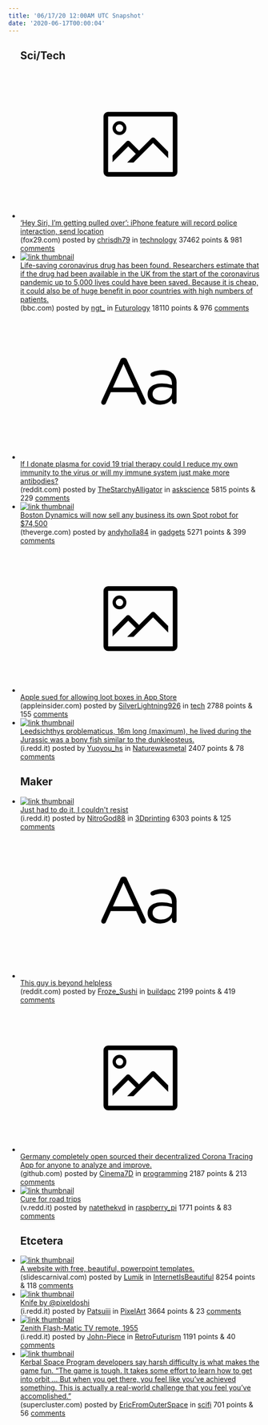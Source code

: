 ```yaml
---
title: '06/17/20 12:00AM UTC Snapshot'
date: '2020-06-17T00:00:04'
---
```

<ul>
<h2>Sci/Tech</h2>

<li><a href='https://www.fox29.com/news/hey-siri-im-getting-pulled-over-iphone-feature-will-record-police-interaction-send-location'><svg version='1.1' viewBox='-34 -14 104 64' preserveAspectRatio='xMidYMid meet' xmlns='http://www.w3.org/2000/svg' xmlns:xlink='http://www.w3.org/1999/xlink'>
    <title>link thumbnail</title>
    <path d='M32,4H4A2,2,0,0,0,2,6V30a2,2,0,0,0,2,2H32a2,2,0,0,0,2-2V6A2,2,0,0,0,32,4ZM4,30V6H32V30Z'></path>
    <path d='M8.92,14a3,3,0,1,0-3-3A3,3,0,0,0,8.92,14Zm0-4.6A1.6,1.6,0,1,1,7.33,11,1.6,1.6,0,0,1,8.92,9.41Z'></path>
    <path d='M22.78,15.37l-5.4,5.4-4-4a1,1,0,0,0-1.41,0L5.92,22.9v2.83l6.79-6.79L16,22.18l-3.75,3.75H15l8.45-8.45L30,24V21.18l-5.81-5.81A1,1,0,0,0,22.78,15.37Z'></path>
    </svg></a><div><div class='linkTitle'><a href='https://www.fox29.com/news/hey-siri-im-getting-pulled-over-iphone-feature-will-record-police-interaction-send-location'>‘Hey Siri, I’m getting pulled over’: iPhone feature will record police interaction, send location</a></div>(fox29.com) posted by <a href='https://www.reddit.com/user/chrisdh79'>chrisdh79</a> in <a href='https://www.reddit.com/r/technology'>technology</a> 37462 points & 981 <a href='https://www.reddit.com/r/technology/comments/ha0t0l/hey_siri_im_getting_pulled_over_iphone_feature/'>comments</a></div></li>

<li><a href='https://www.bbc.com/news/health-53061281'><img src='https://a.thumbs.redditmedia.com/XrdRMr9Eyx5mnOFCiw_SH5ISO9Z2Vs5Xvh2iKCsZ0c8.jpg' alt='link thumbnail'></a><div><div class='linkTitle'><a href='https://www.bbc.com/news/health-53061281'>Life-saving coronavirus drug has been found. Researchers estimate that if the drug had been available in the UK from the start of the coronavirus pandemic up to 5,000 lives could have been saved. Because it is cheap, it could also be of huge benefit in poor countries with high numbers of patients.</a></div>(bbc.com) posted by <a href='https://www.reddit.com/user/ngt_'>ngt_</a> in <a href='https://www.reddit.com/r/Futurology'>Futurology</a> 18110 points & 976 <a href='https://www.reddit.com/r/Futurology/comments/ha2q4e/lifesaving_coronavirus_drug_has_been_found/'>comments</a></div></li>

<li><a href='https://www.reddit.com/r/askscience/comments/ha0roq/if_i_donate_plasma_for_covid_19_trial_therapy/'><svg version='1.1' viewBox='-34 -12 104 64' preserveAspectRatio='xMidYMid slice' xmlns='http://www.w3.org/2000/svg' xmlns:xlink='http://www.w3.org/1999/xlink'>
    <title>text link thumbnail</title>
    <path d='M12.19,8.84a1.45,1.45,0,0,0-1.4-1h-.12a1.46,1.46,0,0,0-1.42,1L1.14,26.56a1.29,1.29,0,0,0-.14.59,1,1,0,0,0,1,1,1.12,1.12,0,0,0,1.08-.77l2.08-4.65h11l2.08,4.59a1.24,1.24,0,0,0,1.12.83,1.08,1.08,0,0,0,1.08-1.08,1.64,1.64,0,0,0-.14-.57ZM6.08,20.71l4.59-10.22,4.6,10.22Z'>
    </path>
    <path d='M32.24,14.78A6.35,6.35,0,0,0,27.6,13.2a11.36,11.36,0,0,0-4.7,1,1,1,0,0,0-.58.89,1,1,0,0,0,.94.92,1.23,1.23,0,0,0,.39-.08,8.87,8.87,0,0,1,3.72-.81c2.7,0,4.28,1.33,4.28,3.92v.5a15.29,15.29,0,0,0-4.42-.61c-3.64,0-6.14,1.61-6.14,4.64v.05c0,2.95,2.7,4.48,5.37,4.48a6.29,6.29,0,0,0,5.19-2.48V26.9a1,1,0,0,0,1,1,1,1,0,0,0,1-1.06V19A5.71,5.71,0,0,0,32.24,14.78Zm-.56,7.7c0,2.28-2.17,3.89-4.81,3.89-1.94,0-3.61-1.06-3.61-2.86v-.06c0-1.8,1.5-3,4.2-3a15.2,15.2,0,0,1,4.22.61Z'>
    </path>
    </svg></a><div><div class='linkTitle'><a href='https://www.reddit.com/r/askscience/comments/ha0roq/if_i_donate_plasma_for_covid_19_trial_therapy/'>If I donate plasma for covid 19 trial therapy could I reduce my own immunity to the virus or will my immune system just make more antibodies?</a></div>(reddit.com) posted by <a href='https://www.reddit.com/user/TheStarchyAlligator'>TheStarchyAlligator</a> in <a href='https://www.reddit.com/r/askscience'>askscience</a> 5815 points & 229 <a href='https://www.reddit.com/r/askscience/comments/ha0roq/if_i_donate_plasma_for_covid_19_trial_therapy/'>comments</a></div></li>

<li><a href='https://www.theverge.com/21292684/boston-dynamics-spot-robot-on-sale-price'><img src='https://b.thumbs.redditmedia.com/AG_VE9rooX1OvWYme7JQcSnFNH4NoavCFhiVXwVV-Xo.jpg' alt='link thumbnail'></a><div><div class='linkTitle'><a href='https://www.theverge.com/21292684/boston-dynamics-spot-robot-on-sale-price'>Boston Dynamics will now sell any business its own Spot robot for $74,500</a></div>(theverge.com) posted by <a href='https://www.reddit.com/user/andyholla84'>andyholla84</a> in <a href='https://www.reddit.com/r/gadgets'>gadgets</a> 5271 points & 399 <a href='https://www.reddit.com/r/gadgets/comments/ha8v9y/boston_dynamics_will_now_sell_any_business_its/'>comments</a></div></li>

<li><a href='https://appleinsider.com/articles/20/06/13/apple-sued-for-allowing-apps-with-loot-boxes-onto-app-store'><svg version='1.1' viewBox='-34 -14 104 64' preserveAspectRatio='xMidYMid meet' xmlns='http://www.w3.org/2000/svg' xmlns:xlink='http://www.w3.org/1999/xlink'>
    <title>link thumbnail</title>
    <path d='M32,4H4A2,2,0,0,0,2,6V30a2,2,0,0,0,2,2H32a2,2,0,0,0,2-2V6A2,2,0,0,0,32,4ZM4,30V6H32V30Z'></path>
    <path d='M8.92,14a3,3,0,1,0-3-3A3,3,0,0,0,8.92,14Zm0-4.6A1.6,1.6,0,1,1,7.33,11,1.6,1.6,0,0,1,8.92,9.41Z'></path>
    <path d='M22.78,15.37l-5.4,5.4-4-4a1,1,0,0,0-1.41,0L5.92,22.9v2.83l6.79-6.79L16,22.18l-3.75,3.75H15l8.45-8.45L30,24V21.18l-5.81-5.81A1,1,0,0,0,22.78,15.37Z'></path>
    </svg></a><div><div class='linkTitle'><a href='https://appleinsider.com/articles/20/06/13/apple-sued-for-allowing-apps-with-loot-boxes-onto-app-store'>Apple sued for allowing loot boxes in App Store</a></div>(appleinsider.com) posted by <a href='https://www.reddit.com/user/SilverLightning926'>SilverLightning926</a> in <a href='https://www.reddit.com/r/tech'>tech</a> 2788 points & 155 <a href='https://www.reddit.com/r/tech/comments/ha2xog/apple_sued_for_allowing_loot_boxes_in_app_store/'>comments</a></div></li>

<li><a href='https://i.redd.it/d7jqtoh4o8551.png'><img src='https://b.thumbs.redditmedia.com/x7RSPbMZ4IBzd1lZ6EN7SlFhfihPBPPZGhiJY-26HxY.jpg' alt='link thumbnail'></a><div><div class='linkTitle'><a href='https://i.redd.it/d7jqtoh4o8551.png'>Leedsichthys problematicus, 16m long (maximum), he lived during the Jurassic was a bony fish similar to the dunkleosteus.</a></div>(i.redd.it) posted by <a href='https://www.reddit.com/user/Yuoyou_hs'>Yuoyou_hs</a> in <a href='https://www.reddit.com/r/Naturewasmetal'>Naturewasmetal</a> 2407 points & 78 <a href='https://www.reddit.com/r/Naturewasmetal/comments/ha0h2t/leedsichthys_problematicus_16m_long_maximum_he/'>comments</a></div></li>

<h2>Maker</h2>

<li><a href='https://i.redd.it/7fjjz8ig8a551.jpg'><img src='https://b.thumbs.redditmedia.com/XP3JxoVbimT-4cjfkPuOgWfvkztB2dL9DlqMZS388GA.jpg' alt='link thumbnail'></a><div><div class='linkTitle'><a href='https://i.redd.it/7fjjz8ig8a551.jpg'>Just had to do it, I couldn't resist</a></div>(i.redd.it) posted by <a href='https://www.reddit.com/user/NitroGod88'>NitroGod88</a> in <a href='https://www.reddit.com/r/3Dprinting'>3Dprinting</a> 6303 points & 125 <a href='https://www.reddit.com/r/3Dprinting/comments/ha51jp/just_had_to_do_it_i_couldnt_resist/'>comments</a></div></li>

<li><a href='https://www.reddit.com/r/buildapc/comments/ha0ag1/this_guy_is_beyond_helpless/'><svg version='1.1' viewBox='-34 -12 104 64' preserveAspectRatio='xMidYMid slice' xmlns='http://www.w3.org/2000/svg' xmlns:xlink='http://www.w3.org/1999/xlink'>
    <title>text link thumbnail</title>
    <path d='M12.19,8.84a1.45,1.45,0,0,0-1.4-1h-.12a1.46,1.46,0,0,0-1.42,1L1.14,26.56a1.29,1.29,0,0,0-.14.59,1,1,0,0,0,1,1,1.12,1.12,0,0,0,1.08-.77l2.08-4.65h11l2.08,4.59a1.24,1.24,0,0,0,1.12.83,1.08,1.08,0,0,0,1.08-1.08,1.64,1.64,0,0,0-.14-.57ZM6.08,20.71l4.59-10.22,4.6,10.22Z'>
    </path>
    <path d='M32.24,14.78A6.35,6.35,0,0,0,27.6,13.2a11.36,11.36,0,0,0-4.7,1,1,1,0,0,0-.58.89,1,1,0,0,0,.94.92,1.23,1.23,0,0,0,.39-.08,8.87,8.87,0,0,1,3.72-.81c2.7,0,4.28,1.33,4.28,3.92v.5a15.29,15.29,0,0,0-4.42-.61c-3.64,0-6.14,1.61-6.14,4.64v.05c0,2.95,2.7,4.48,5.37,4.48a6.29,6.29,0,0,0,5.19-2.48V26.9a1,1,0,0,0,1,1,1,1,0,0,0,1-1.06V19A5.71,5.71,0,0,0,32.24,14.78Zm-.56,7.7c0,2.28-2.17,3.89-4.81,3.89-1.94,0-3.61-1.06-3.61-2.86v-.06c0-1.8,1.5-3,4.2-3a15.2,15.2,0,0,1,4.22.61Z'>
    </path>
    </svg></a><div><div class='linkTitle'><a href='https://www.reddit.com/r/buildapc/comments/ha0ag1/this_guy_is_beyond_helpless/'>This guy is beyond helpless</a></div>(reddit.com) posted by <a href='https://www.reddit.com/user/Froze_Sushi'>Froze_Sushi</a> in <a href='https://www.reddit.com/r/buildapc'>buildapc</a> 2199 points & 419 <a href='https://www.reddit.com/r/buildapc/comments/ha0ag1/this_guy_is_beyond_helpless/'>comments</a></div></li>

<li><a href='https://github.com/corona-warn-app/cwa-documentation'><svg version='1.1' viewBox='-34 -14 104 64' preserveAspectRatio='xMidYMid meet' xmlns='http://www.w3.org/2000/svg' xmlns:xlink='http://www.w3.org/1999/xlink'>
    <title>link thumbnail</title>
    <path d='M32,4H4A2,2,0,0,0,2,6V30a2,2,0,0,0,2,2H32a2,2,0,0,0,2-2V6A2,2,0,0,0,32,4ZM4,30V6H32V30Z'></path>
    <path d='M8.92,14a3,3,0,1,0-3-3A3,3,0,0,0,8.92,14Zm0-4.6A1.6,1.6,0,1,1,7.33,11,1.6,1.6,0,0,1,8.92,9.41Z'></path>
    <path d='M22.78,15.37l-5.4,5.4-4-4a1,1,0,0,0-1.41,0L5.92,22.9v2.83l6.79-6.79L16,22.18l-3.75,3.75H15l8.45-8.45L30,24V21.18l-5.81-5.81A1,1,0,0,0,22.78,15.37Z'></path>
    </svg></a><div><div class='linkTitle'><a href='https://github.com/corona-warn-app/cwa-documentation'>Germany completely open sourced their decentralized Corona Tracing App for anyone to analyze and improve.</a></div>(github.com) posted by <a href='https://www.reddit.com/user/Cinema7D'>Cinema7D</a> in <a href='https://www.reddit.com/r/programming'>programming</a> 2187 points & 213 <a href='https://www.reddit.com/r/programming/comments/h9yinh/germany_completely_open_sourced_their/'>comments</a></div></li>

<li><a href='https://v.redd.it/gvagsikk06551'><img src='https://b.thumbs.redditmedia.com/fPib3DcuFi35fS9Cw4bPtx4xwlDkWDL-h50d5EkoKZs.jpg' alt='link thumbnail'></a><div><div class='linkTitle'><a href='https://v.redd.it/gvagsikk06551'>Cure for road trips</a></div>(v.redd.it) posted by <a href='https://www.reddit.com/user/natethekvd'>natethekvd</a> in <a href='https://www.reddit.com/r/raspberry_pi'>raspberry_pi</a> 1771 points & 83 <a href='https://www.reddit.com/r/raspberry_pi/comments/h9sh0q/cure_for_road_trips/'>comments</a></div></li>

<h2>Etcetera</h2>

<li><a href='https://www.slidescarnival.com/'><img src='https://b.thumbs.redditmedia.com/HtVDw6QnwTtZ-S05WYquVZG7VPnXqCdkJk0_LEotujg.jpg' alt='link thumbnail'></a><div><div class='linkTitle'><a href='https://www.slidescarnival.com/'>A website with free, beautiful, powerpoint templates.</a></div>(slidescarnival.com) posted by <a href='https://www.reddit.com/user/Lumik'>Lumik</a> in <a href='https://www.reddit.com/r/InternetIsBeautiful'>InternetIsBeautiful</a> 8254 points & 118 <a href='https://www.reddit.com/r/InternetIsBeautiful/comments/ha5om2/a_website_with_free_beautiful_powerpoint_templates/'>comments</a></div></li>

<li><a href='https://i.redd.it/v0scw05kt8551.png'><img src='https://a.thumbs.redditmedia.com/AWSYuECakYd33YS5Uuu2KDXvGWoqTNx6-PfAzemhSu8.jpg' alt='link thumbnail'></a><div><div class='linkTitle'><a href='https://i.redd.it/v0scw05kt8551.png'>Knife by @pixeldoshi</a></div>(i.redd.it) posted by <a href='https://www.reddit.com/user/Patsuiii'>Patsuiii</a> in <a href='https://www.reddit.com/r/PixelArt'>PixelArt</a> 3664 points & 23 <a href='https://www.reddit.com/r/PixelArt/comments/ha0tp0/knife_by_pixeldoshi/'>comments</a></div></li>

<li><a href='https://i.redd.it/kcxi51z1f9551.jpg'><img src='https://b.thumbs.redditmedia.com/4WvZUHoDx1OhQd2zzaN-WicAgHkCaLnUQ9NLqS9PuSw.jpg' alt='link thumbnail'></a><div><div class='linkTitle'><a href='https://i.redd.it/kcxi51z1f9551.jpg'>Zenith Flash-Matic TV remote, 1955</a></div>(i.redd.it) posted by <a href='https://www.reddit.com/user/John-Piece'>John-Piece</a> in <a href='https://www.reddit.com/r/RetroFuturism'>RetroFuturism</a> 1191 points & 40 <a href='https://www.reddit.com/r/RetroFuturism/comments/ha2e50/zenith_flashmatic_tv_remote_1955/'>comments</a></div></li>

<li><a href='https://www.supercluster.com/editorial/a-computer-game-is-helping-make-space-for-everyone'><img src='https://b.thumbs.redditmedia.com/6pe7SCaUwvTdIapbrYu-kCxiHeUGQpRCjiPpqdLAwkM.jpg' alt='link thumbnail'></a><div><div class='linkTitle'><a href='https://www.supercluster.com/editorial/a-computer-game-is-helping-make-space-for-everyone'>Kerbal Space Program developers say harsh difficulty is what makes the game fun. “The game is tough. It takes some effort to learn how to get into orbit … But when you get there, you feel like you’ve achieved something. This is actually a real-world challenge that you feel you’ve accomplished.”</a></div>(supercluster.com) posted by <a href='https://www.reddit.com/user/EricFromOuterSpace'>EricFromOuterSpace</a> in <a href='https://www.reddit.com/r/scifi'>scifi</a> 701 points & 56 <a href='https://www.reddit.com/r/scifi/comments/ha6fm1/kerbal_space_program_developers_say_harsh/'>comments</a></div></li>

</ul>
